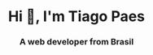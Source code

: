 <!--
### Hi there 👋


**tiagopaes/tiagopaes** is a ✨ _special_ ✨ repository because its `README.md` (this file) appears on your GitHub profile.

Here are some ideas to get you started:

- 🔭 I’m currently working on ...
- 🌱 I’m currently learning ...
- 👯 I’m looking to collaborate on ...
- 🤔 I’m looking for help with ...
- 💬 Ask me about ...
- 📫 How to reach me: ...
- 😄 Pronouns: ...
- ⚡ Fun fact: ...
-->

<h1 align="center">Hi 👋, I'm Tiago Paes</h1>
<h3 align="center">A web developer from Brasil</h3>

<!--
<p align="center"> <img src="https://komarev.com/ghpvc/?username=tiagopaes" alt="tiagopaes" /> </p>


<p align="center"> <img src="https://github-readme-stats.vercel.app/api?username=tiagopaes&show_icons=true" alt="tiagopaes" /> </p>
<p align="center"> <img src="https://github-readme-stats.vercel.app/api/top-langs/?username=tiagopaes" alt="tiagopaes" /> </p>

<p align="center">
<a href="https://codepen.io/tiagopaes" target="blank"><img align="center" src="https://cdn.jsdelivr.net/npm/simple-icons@3.0.1/icons/codepen.svg" alt="tiagopaes" height="20" width="20" /></a>
<a href="https://twitter.com/tiagopaes_" target="blank"><img align="center" src="https://cdn.jsdelivr.net/npm/simple-icons@3.0.1/icons/twitter.svg" alt="tiagopaes_" height="20" width="20" /></a>
<a href="https://linkedin.com/in/tiago-paes-a5119ba0" target="blank"><img align="center" src="https://cdn.jsdelivr.net/npm/simple-icons@3.0.1/icons/linkedin.svg" alt="tiago-paes-a5119ba0" height="20" width="20" /></a>
</p>
-->
